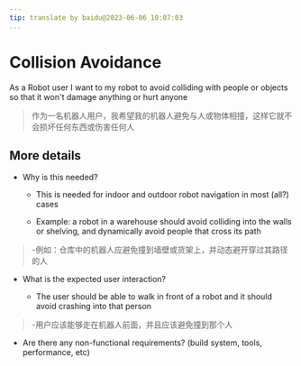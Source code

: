 ```yaml
---
tip: translate by baidu@2023-06-06 10:07:03
...
```

# Collision Avoidance


As a Robot user I want to my robot to avoid colliding with people or objects so that it won't damage anything or hurt anyone

> 作为一名机器人用户，我希望我的机器人避免与人或物体相撞，这样它就不会损坏任何东西或伤害任何人

## More details

- Why is this needed?

  - This is needed for indoor and outdoor robot navigation in most (all?) cases

  - Example: a robot in a warehouse should avoid colliding into the walls or shelving, and dynamically avoid people that cross its path

> -例如：仓库中的机器人应避免撞到墙壁或货架上，并动态避开穿过其路径的人

- What is the expected user interaction?


  - The user should be able to walk in front of a robot and it should avoid crashing into that person

> -用户应该能够走在机器人前面，并且应该避免撞到那个人

- Are there any non-functional requirements? (build system, tools, performance, etc)
